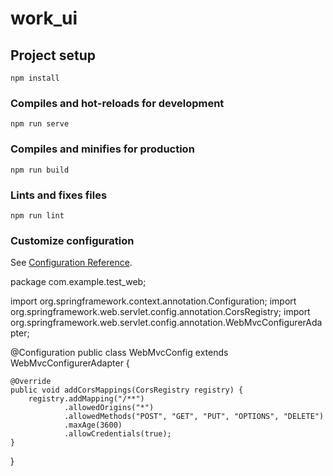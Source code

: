 # work_ui

## Project setup
```
npm install
```

### Compiles and hot-reloads for development
```
npm run serve
```

### Compiles and minifies for production
```
npm run build
```

### Lints and fixes files
```
npm run lint
```

### Customize configuration
See [Configuration Reference](https://cli.vuejs.org/config/).



package com.example.test_web;

import org.springframework.context.annotation.Configuration;
import org.springframework.web.servlet.config.annotation.CorsRegistry;
import org.springframework.web.servlet.config.annotation.WebMvcConfigurerAdapter;

@Configuration
public class WebMvcConfig extends WebMvcConfigurerAdapter {

    @Override
    public void addCorsMappings(CorsRegistry registry) {
        registry.addMapping("/**")
                .allowedOrigins("*")
                .allowedMethods("POST", "GET", "PUT", "OPTIONS", "DELETE")
                .maxAge(3600)
                .allowCredentials(true);
    }
}